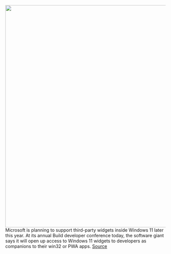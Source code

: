 <img src='https://cdn.vox-cdn.com/thumbor/7RxnTaNqI6EM7QSHScudaFXhnEg=/0x0:1900x1069/1200x800/filters:focal(104x382:408x686)/cdn.vox-cdn.com/uploads/chorus_image/image/70904659/windows11widgets.0.png' width='700px' /><br/>
Microsoft is planning to support third-party widgets inside Windows 11 later this year. At its annual Build developer conference today, the software giant says it will open up access to Windows 11 widgets to developers as companions to their win32 or PWA apps.
<a href='https://www.theverge.com/2022/5/24/23137636/microsoft-windows-11-widgets-developers-apps'> Source <a/>
